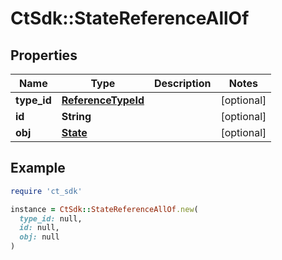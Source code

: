 # CtSdk::StateReferenceAllOf

## Properties

| Name | Type | Description | Notes |
| ---- | ---- | ----------- | ----- |
| **type_id** | [**ReferenceTypeId**](ReferenceTypeId.md) |  | [optional] |
| **id** | **String** |  | [optional] |
| **obj** | [**State**](State.md) |  | [optional] |

## Example

```ruby
require 'ct_sdk'

instance = CtSdk::StateReferenceAllOf.new(
  type_id: null,
  id: null,
  obj: null
)
```

